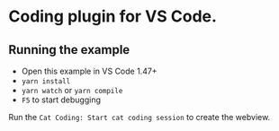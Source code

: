 # Coding plugin for VS Code.

## Running the example

- Open this example in VS Code 1.47+
- `yarn install`
- `yarn watch` or `yarn compile`
- `F5` to start debugging

Run the `Cat Coding: Start cat coding session` to create the webview.

